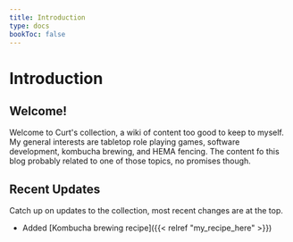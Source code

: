 ```yaml
---
title: Introduction
type: docs
bookToc: false
---
```


# Introduction

## Welcome!
Welcome to Curt's collection, a wiki of content too good to keep to myself. My general interests are tabletop role playing games, software development, kombucha brewing, and HEMA fencing. The content fo this blog probably related to one of those topics, no promises though. 

## Recent Updates

Catch up on updates to the collection, most recent changes are at the top.

- Added [Kombucha brewing recipe]({{< relref "my_recipe_here" >}}) 
